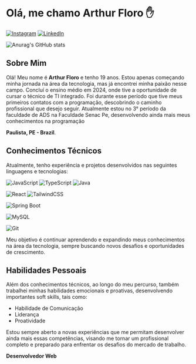 # Olá, me chamo Arthur Floro ✋

[![Instagram](https://img.shields.io/badge/-Instagram-%23E4405F?style=for-the-badge&logo=instagram&logoColor=white)](https://www.instagram.com/arthur_floro/) 
[![LinkedIn](https://img.shields.io/badge/LinkedIn-0077B5?style=for-the-badge&logo=linkedin&logoColor=white)](https://www.linkedin.com/in/arthur-floro-flr06/)

![Anurag's GitHub stats](https://github-readme-stats.vercel.app/api?username=ArthurFloro&show_icons=true&theme=radical)


## Sobre Mim

Olá! Meu nome é **Arthur Floro** e tenho 19 anos. Estou apenas começando minha jornada na área da tecnologia, mas já encontrei minha paixão nesse campo. Concluí o ensino médio em 2024, onde tive a oportunidade de cursar o técnico de TI integrado. Foi durante esse período que tive meus primeiros contatos com a programação, descobrindo o caminho profissional que desejo seguir. Atualmente estou no 3° período da faculdade de ADS na Faculdade Senac Pe, desenvolvendo ainda mais meus conhecimentos na programação

 **Paulista, PE - Brazil**.

## Conhecimentos Técnicos

Atualmente, tenho experiência e projetos desenvolvidos nas seguintes linguagens e tecnologias:

![JavaScript](https://img.shields.io/badge/JavaScript-F7DF1E?style=for-the-badge&logo=javascript&logoColor=black)
![TypeScript](https://img.shields.io/badge/TypeScript-007ACC?style=for-the-badge&logo=typescript&logoColor=white)
![Java](https://img.shields.io/badge/Java-ED8B00?style=for-the-badge&logo=openjdk&logoColor=white)

![React](https://img.shields.io/badge/React-20232A?style=for-the-badge&logo=react&logoColor=61DAFB)
![TailwindCSS](https://img.shields.io/badge/Tailwind_CSS-38B2AC?style=for-the-badge&logo=tailwind-css&logoColor=white)

![Spring Boot](https://img.shields.io/badge/Spring_Boot-6DB33F?style=for-the-badge&logo=springboot&logoColor=white)

![MySQL](https://img.shields.io/badge/MySQL-00000F?style=for-the-badge&logo=mysql&logoColor=white)

![Git](https://img.shields.io/badge/GIT-E44C30?style=for-the-badge&logo=git&logoColor=white)




Meu objetivo é continuar aprendendo e expandindo meus conhecimentos na área da tecnologia, sempre buscando novos desafios e oportunidades de crescimento.

## Habilidades Pessoais

Além dos conhecimentos técnicos, ao longo do meu percurso, também trabalhei minhas habilidades emocionais e proativas, desenvolvendo importantes soft skills, tais como:

- Habilidade de Comunicação
- Liderança
- Proatividade

Estou sempre aberto a novas experiências que me permitam desenvolver ainda mais essas competências, visando me tornar um profissional completo e preparado para enfrentar os desafios do mercado de trabalho.




**Desenvolvedor Web**
